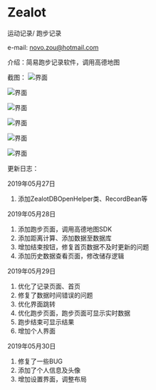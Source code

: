 # Zealot
运动记录/ 跑步记录

e-mail: novo.zou@hotmail.com

介绍：简易跑步记录软件，调用高德地图



截图：
![界面](https://github.com/NovoZZZ/Zealot/blob/master/app/src/main/screenshot/1.jpg)

![界面](https://github.com/NovoZZZ/Zealot/blob/master/app/src/main/screenshot/2.jpg)

![界面](https://github.com/NovoZZZ/Zealot/blob/master/app/src/main/screenshot/3.jpg)

![界面](https://github.com/NovoZZZ/Zealot/blob/master/app/src/main/screenshot/4.jpg)

![界面](https://github.com/NovoZZZ/Zealot/blob/master/app/src/main/screenshot/5.jpg)

![界面](https://github.com/NovoZZZ/Zealot/blob/master/app/src/main/screenshot/6.jpg)

更新日志：

2019年05月27日
1. 添加ZealotDBOpenHelper类、RecordBean等

2019年05月28日
1. 添加跑步页面，调用高德地图SDK
2. 添加距离计算、添加数据至数据库
3. 增加结束按钮，修复首页数据不及时更新的问题
4. 添加历史数据查看页面，修改储存逻辑

2019年05月29日
1. 优化了记录页面、首页
2. 修复了数据时间错误的问题
3. 优化界面跳转
4. 优化跑步页面，跑步页面可显示实时数据
5. 跑步结束可显示结果
6. 增加个人界面

2019年05月30日
1. 修复了一些BUG
2. 添加了个人信息及头像
3. 增加设置界面，调整布局